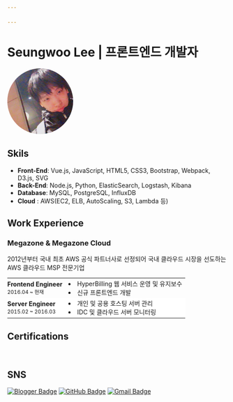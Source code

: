```yaml
---

---
```


# Seungwoo Lee | 프론트엔드 개발자

<img src="./img/profile.jpeg" width="30%" height="30%" style="border-radius:50% !important">

## Skils

* __Front-End__: Vue.js, JavaScript, HTML5, CSS3, Bootstrap, Webpack, D3.js, SVG
* __Back-End__: Node.js,  Python, ElasticSearch, Logstash, Kibana
* __Database__: MySQL, PostgreSQL, InfluxDB
* __Cloud__ : AWS(EC2, ELB, AutoScaling, S3, Lambda 등)

## Work Experience

<h3>
    Megazone & Megazone Cloud
</h3>
<p style="margin-bottom:0;">
    2012년부터 국내 최초 AWS 공식 파트너사로 선정되어 국내 클라우드 시장을 선도하는 AWS 클라우드 MSP 전문기업
</p>
<table class="about">
    <tbody>
        <tr>
            <td style="padding-left:0;">
                <b>Frontend Engineer</b><br>
                <small>2016.04 ~ 현재</small>
            </td>
            <td>
                <li>HyperBilling 웹 서비스 운영 및 유지보수</li>
                <li>신규 프론트엔드 개발</li>
            </td>
        </tr>
        <tr>
            <td style="padding-left:0;">
                <b>Server Engineer</b><br>
                <small>2015.02 ~ 2016.03</small>
            </td>
            <td>
                <li>개인 및 공용 호스팅 서버 관리</li>
                <li>IDC 및 클라우드 서버 모니터링</li>
            </td>
        </tr>
    </tbody>
</table>
<style>
table.about tr,
table.about td {
    border: none;
}
table.about tr:nth-child(2n) {
    background-color: #fff;
}
</style>

## Certifications

<div style="display:block;content:'';clear:both;padding:0.5rem;"></div>
<div
    data-iframe-width="150"
    data-iframe-height="270"
    data-share-badge-id="3a1147d3-61a2-4c44-bb43-8f5d502fec0e"
    data-share-badge-host="https://www.credly.com">
</div>
<script type="text/javascript" async src="//cdn.credly.com/assets/utilities/embed.js"></script>
<div 
    data-iframe-width="150"
    data-iframe-height="270"
    data-share-badge-id="a7028ea2-c50c-4444-90d7-9c0b124253a1"
    data-share-badge-host="https://www.credly.com">
</div>
<script type="text/javascript" async src="//cdn.credly.com/assets/utilities/embed.js"></script>

<!-- [![AWS Certified Solutions Architect – Associate](https://images.credly.com/size/340x340/images/4bc21d8b-4afe-4fbd-9a90-a9de8bf7b240/AWS-SolArchitect-Associate-2020.png)](https://www.credly.com/badges/a7028ea2-c50c-4444-90d7-9c0b124253a1/public_url)
[![AWS Certified Developer – Associate](https://images.credly.com/size/340x340/images/598f6ac6-2dbd-4394-8ae4-943b2f4c43ea/AWS-Developer-Associate-2020.png)](https://www.credly.com/badges/3a1147d3-61a2-4c44-bb43-8f5d502fec0e/public_url) -->

## SNS

[![Blogger Badge](https://img.shields.io/badge/-Blog-FF5722?style=flat-square&logo=Blogger&logoColor=white)](https://seungwoo321.github.io/)
[![GitHub Badge](https://img.shields.io/badge/-GitHub-181717?style=flat&logo=GitHub&logoColor=white)](https://github.com/Seungwoo321)
[![Gmail Badge](https://img.shields.io/badge/-seungwoo321@gmail.com-EA4335?style=flat-square&logo=Gmail&logoColor=white)](mailto:seungwoo321@gmail.com)

 <!-- <img src="./img/fire.png" style="width:100px; height:100px;"> -->
